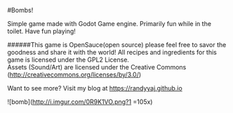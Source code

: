 #Bombs!

Simple game made with Godot Game engine. Primarily fun while in the toilet.
Have fun playing!

######This game is OpenSauce(open source) please feel free to savor the goodness and share it with the world! All recipes and ingredients for this game is licensed under the GPL2 License. <br> Assets (Sound/Art) are licensed under the Creative Commons (http://creativecommons.org/licenses/by/3.0/)

Want to see more?
Visit my blog at https://randyyaj.github.io

![bomb](http://i.imgur.com/0R9K1VO.png?1 =105x)
